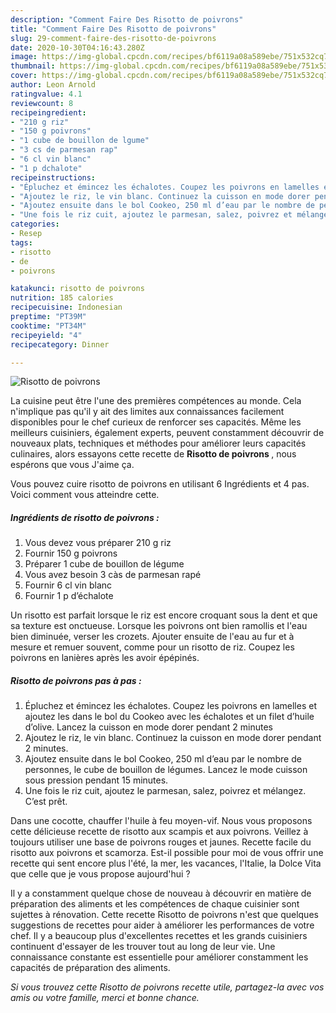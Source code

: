 ```yaml
---
description: "Comment Faire Des Risotto de poivrons"
title: "Comment Faire Des Risotto de poivrons"
slug: 29-comment-faire-des-risotto-de-poivrons
date: 2020-10-30T04:16:43.280Z
image: https://img-global.cpcdn.com/recipes/bf6119a08a589ebe/751x532cq70/risotto-de-poivrons-photo-principale-de-la-recette.jpg
thumbnail: https://img-global.cpcdn.com/recipes/bf6119a08a589ebe/751x532cq70/risotto-de-poivrons-photo-principale-de-la-recette.jpg
cover: https://img-global.cpcdn.com/recipes/bf6119a08a589ebe/751x532cq70/risotto-de-poivrons-photo-principale-de-la-recette.jpg
author: Leon Arnold
ratingvalue: 4.1
reviewcount: 8
recipeingredient:
- "210 g riz"
- "150 g poivrons"
- "1 cube de bouillon de lgume"
- "3 cs de parmesan rap"
- "6 cl vin blanc"
- "1 p dchalote"
recipeinstructions:
- "Épluchez et émincez les échalotes. Coupez les poivrons en lamelles et ajoutez les dans le bol du Cookeo avec les échalotes et un filet d’huile d’olive. Lancez la cuisson en mode dorer pendant 2 minutes"
- "Ajoutez le riz, le vin blanc. Continuez la cuisson en mode dorer pendant 2 minutes."
- "Ajoutez ensuite dans le bol Cookeo, 250 ml d’eau par le nombre de personnes, le cube de bouillon de légumes. Lancez le mode cuisson sous pression pendant 15 minutes."
- "Une fois le riz cuit, ajoutez le parmesan, salez, poivrez et mélangez. C’est prêt."
categories:
- Resep
tags:
- risotto
- de
- poivrons

katakunci: risotto de poivrons 
nutrition: 185 calories
recipecuisine: Indonesian
preptime: "PT39M"
cooktime: "PT34M"
recipeyield: "4"
recipecategory: Dinner

---
```



![Risotto de poivrons](https://img-global.cpcdn.com/recipes/bf6119a08a589ebe/751x532cq70/risotto-de-poivrons-photo-principale-de-la-recette.jpg)

La cuisine peut être l'une des premières compétences au monde. Cela n'implique pas qu'il y ait des limites aux connaissances facilement disponibles pour le chef curieux de renforcer ses capacités. Même les meilleurs cuisiniers, également experts, peuvent constamment découvrir de nouveaux plats, techniques et méthodes pour améliorer leurs capacités culinaires, alors essayons cette recette de <strong> Risotto de poivrons </strong>, nous espérons que vous J'aime ça.

<!--inarticleads1-->

Vous pouvez cuire risotto de poivrons en utilisant 6 Ingrédients et 4 pas. Voici comment vous atteindre cette.

##### Ingrédients de risotto de poivrons :

1. Vous devez vous préparer 210 g riz
1. Fournir 150 g poivrons
1. Préparer 1 cube de bouillon de légume
1. Vous avez besoin 3 càs de parmesan rapé
1. Fournir 6 cl vin blanc
1. Fournir 1 p d’échalote


Un risotto est parfait lorsque le riz est encore croquant sous la dent et que sa texture est onctueuse. Lorsque les poivrons ont bien ramollis et l&#39;eau bien diminuée, verser les crozets. Ajouter ensuite de l&#39;eau au fur et à mesure et remuer souvent, comme pour un risotto de riz. Coupez les poivrons en lanières après les avoir épépinés. 

<!--inarticleads2-->

##### Risotto de poivrons pas à pas :

1. Épluchez et émincez les échalotes. Coupez les poivrons en lamelles et ajoutez les dans le bol du Cookeo avec les échalotes et un filet d’huile d’olive. Lancez la cuisson en mode dorer pendant 2 minutes
1. Ajoutez le riz, le vin blanc. Continuez la cuisson en mode dorer pendant 2 minutes.
1. Ajoutez ensuite dans le bol Cookeo, 250 ml d’eau par le nombre de personnes, le cube de bouillon de légumes. Lancez le mode cuisson sous pression pendant 15 minutes.
1. Une fois le riz cuit, ajoutez le parmesan, salez, poivrez et mélangez. C’est prêt.


Dans une cocotte, chauffer l&#39;huile à feu moyen-vif. Nous vous proposons cette délicieuse recette de risotto aux scampis et aux poivrons. Veillez à toujours utiliser une base de poivrons rouges et jaunes. Recette facile du risotto aux poivrons et scamorza. Est-il possible pour moi de vous offrir une recette qui sent encore plus l&#39;été, la mer, les vacances, l&#39;Italie, la Dolce Vita que celle que je vous propose aujourd&#39;hui ? 

<!--inarticleads1-->

<p>
Il y a constamment quelque chose de nouveau à découvrir en matière de préparation des aliments et les compétences de chaque cuisinier sont sujettes à rénovation. Cette recette Risotto de poivrons n'est que quelques suggestions de recettes pour aider à améliorer les performances de votre chef. Il y a beaucoup plus d'excellentes recettes et les grands cuisiniers continuent d'essayer de les trouver tout au long de leur vie. Une connaissance constante est essentielle pour améliorer constamment les capacités de préparation des aliments.
</p>

<p>
<i>Si vous trouvez cette Risotto de poivrons recette utile, partagez-la avec vos amis ou votre famille, merci et bonne chance.</i>
</p>
